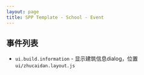 ```yaml
---
layout: page
title: SPP Template - School - Event
---
```


## 事件列表

- ```ui.build.information``` - 显示建筑信息dialog，位置```ui/zhucaidan.layout.js```